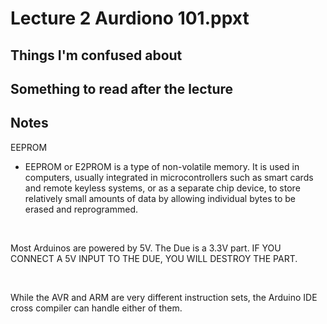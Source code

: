 # Lecture 2 Aurdiono 101.ppxt

## Things I'm confused about 


## Something to read after the lecture 

## Notes  
EEPROM
- EEPROM or E2PROM is a type of non-volatile memory. It is used in computers, usually integrated in microcontrollers such as smart cards and remote keyless systems, or as a separate chip device, to store relatively small amounts of data by allowing individual bytes to be erased and reprogrammed.

<br/>

Most Arduinos are powered by 5V. The Due is a 3.3V part. IF YOU CONNECT A 5V INPUT TO THE DUE, YOU WILL DESTROY THE PART. 

<br/>

While the AVR and ARM are very different instruction sets, the Arduino IDE cross compiler can handle either of them. 
